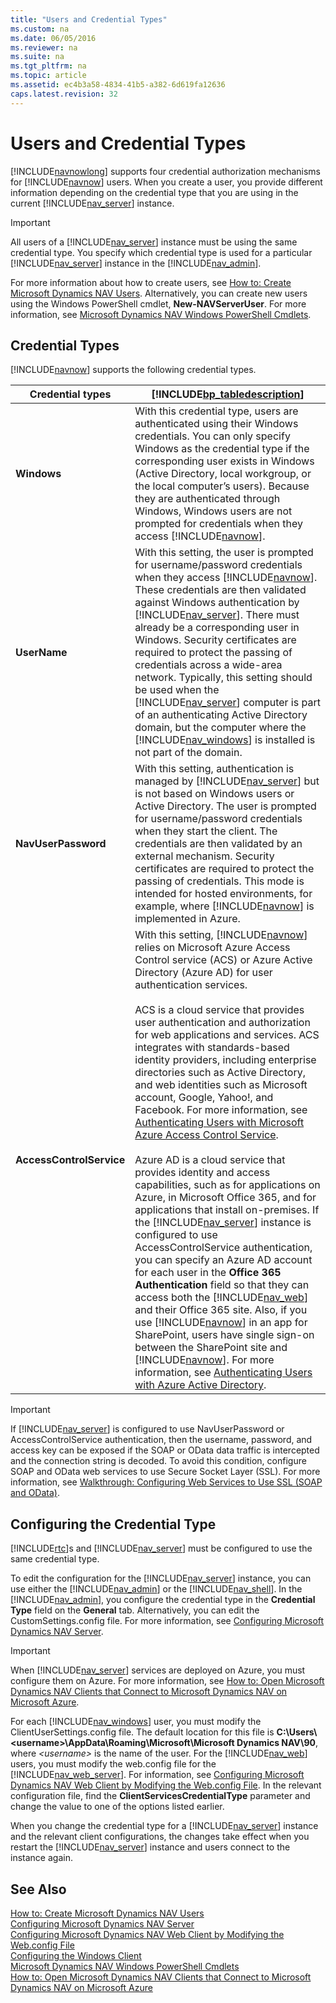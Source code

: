 ```yaml
---
title: "Users and Credential Types"
ms.custom: na
ms.date: 06/05/2016
ms.reviewer: na
ms.suite: na
ms.tgt_pltfrm: na
ms.topic: article
ms.assetid: ec4b3a58-4834-41b5-a382-6d619fa12636
caps.latest.revision: 32
---
```

# Users and Credential Types
[!INCLUDE[navnowlong](../dynamics-nav/includes/navnowlong_md.md)] supports four credential authorization mechanisms for [!INCLUDE[navnow](../dynamics-nav/includes/navnow_md.md)] users. When you create a user, you provide different information depending on the credential type that you are using in the current [!INCLUDE[nav_server](../dynamics-nav/includes/nav_server_md.md)] instance.  
  
> [!IMPORTANT]  
>  All users of a [!INCLUDE[nav_server](../dynamics-nav/includes/nav_server_md.md)] instance must be using the same credential type. You specify which credential type is used for a particular [!INCLUDE[nav_server](../dynamics-nav/includes/nav_server_md.md)] instance in the [!INCLUDE[nav_admin](../dynamics-nav/includes/nav_admin_md.md)].  
  
 For more information about how to create users, see [How to: Create Microsoft Dynamics NAV Users](../Topic/How%20to:%20Create%20Microsoft%20Dynamics%20NAV%20Users.md). Alternatively, you can create new users using the Windows PowerShell cmdlet, **New\-NAVServerUser**. For more information, see [Microsoft Dynamics NAV Windows PowerShell Cmdlets](../dynamics-nav/Microsoft-Dynamics-NAV-Windows-PowerShell-Cmdlets.md).  
  
## Credential Types  
 [!INCLUDE[navnow](../dynamics-nav/includes/navnow_md.md)] supports the following credential types.  
  
|Credential types|[!INCLUDE[bp_tabledescription](../dynamics-nav/includes/bp_tabledescription_md.md)]|  
|----------------------|---------------------------------------|  
|**Windows**|With this credential type, users are authenticated using their Windows credentials. You can only specify Windows as the credential type if the corresponding user exists in Windows \(Active Directory, local workgroup, or the local computer’s users\). Because they are authenticated through Windows, Windows users are not prompted for credentials when they access [!INCLUDE[navnow](../dynamics-nav/includes/navnow_md.md)].|  
|**UserName**|With this setting, the user is prompted for username\/password credentials when they access [!INCLUDE[navnow](../dynamics-nav/includes/navnow_md.md)]. These credentials are then validated against Windows authentication by [!INCLUDE[nav_server](../dynamics-nav/includes/nav_server_md.md)]. There must already be a corresponding user in Windows. Security certificates are required to protect the passing of credentials across a wide\-area network. Typically, this setting should be used when the [!INCLUDE[nav_server](../dynamics-nav/includes/nav_server_md.md)] computer is part of an authenticating Active Directory domain, but the computer where the [!INCLUDE[nav_windows](../dynamics-nav/includes/nav_windows_md.md)] is installed is not part of the domain.|  
|**NavUserPassword**|With this setting, authentication is managed by [!INCLUDE[nav_server](../dynamics-nav/includes/nav_server_md.md)] but is not based on Windows users or Active Directory. The user is prompted for username\/password credentials when they start the client. The credentials are then validated by an external mechanism. Security certificates are required to protect the passing of credentials. This mode is intended for hosted environments, for example, where [!INCLUDE[navnow](../dynamics-nav/includes/navnow_md.md)] is implemented in Azure.|  
|**AccessControlService**|With this setting, [!INCLUDE[navnow](../dynamics-nav/includes/navnow_md.md)] relies on Microsoft Azure Access Control service \(ACS\) or Azure Active Directory \(Azure AD\) for user authentication services.<br /><br /> ACS is a cloud service that provides user authentication and authorization for web applications and services. ACS integrates with standards\-based identity providers, including enterprise directories such as Active Directory, and web identities such as Microsoft account, Google, Yahoo\!, and Facebook. For more information, see [Authenticating Users with Microsoft Azure Access Control Service](../dynamics-nav/Authenticating-Users-with-Microsoft-Azure-Access-Control-Service.md).<br /><br /> Azure AD is a cloud service that provides identity and access capabilities, such as for applications on Azure, in Microsoft Office 365, and for applications that install on\-premises. If the [!INCLUDE[nav_server](../dynamics-nav/includes/nav_server_md.md)] instance is configured to use AccessControlService authentication, you can specify an Azure AD account for each user in the **Office 365 Authentication** field so that they can access both the [!INCLUDE[nav_web](../dynamics-nav/includes/nav_web_md.md)] and their Office 365 site. Also, if you use [!INCLUDE[navnow](../dynamics-nav/includes/navnow_md.md)] in an app for SharePoint, users have single sign\-on between the SharePoint site and [!INCLUDE[navnow](../dynamics-nav/includes/navnow_md.md)]. For more information, see [Authenticating Users with Azure Active Directory](../dynamics-nav/Authenticating-Users-with-Azure-Active-Directory.md).|  
  
> [!IMPORTANT]  
>  If [!INCLUDE[nav_server](../dynamics-nav/includes/nav_server_md.md)] is configured to use NavUserPassword or AccessControlService authentication, then the username, password, and access key can be exposed if the SOAP or OData data traffic is intercepted and the connection string is decoded. To avoid this condition, configure SOAP and OData web services to use Secure Socket Layer \(SSL\). For more information, see [Walkthrough: Configuring Web Services to Use SSL \(SOAP and OData\)](../Topic/Walkthrough:%20Configuring%20Web%20Services%20to%20Use%20SSL%20\(SOAP%20and%20OData\).md).  
  
## Configuring the Credential Type  
 [!INCLUDE[rtc](../dynamics-nav/includes/rtc_md.md)]s and [!INCLUDE[nav_server](../dynamics-nav/includes/nav_server_md.md)] must be configured to use the same credential type.  
  
 To edit the configuration for the [!INCLUDE[nav_server](../dynamics-nav/includes/nav_server_md.md)] instance, you can use either the [!INCLUDE[nav_admin](../dynamics-nav/includes/nav_admin_md.md)] or the [!INCLUDE[nav_shell](../dynamics-nav/includes/nav_shell_md.md)]. In the [!INCLUDE[nav_admin](../dynamics-nav/includes/nav_admin_md.md)], you configure the credential type in the **Credential Type** field on the **General** tab. Alternatively, you can edit the CustomSettings.config file. For more information, see [Configuring Microsoft Dynamics NAV Server](../dynamics-nav/Configuring-Microsoft-Dynamics-NAV-Server.md).  
  
> [!IMPORTANT]  
>  When [!INCLUDE[nav_server](../dynamics-nav/includes/nav_server_md.md)] services are deployed on Azure, you must configure them on Azure. For more information, see [How to: Open Microsoft Dynamics NAV Clients that Connect to Microsoft Dynamics NAV on Microsoft Azure](../Topic/How%20to:%20Open%20Microsoft%20Dynamics%20NAV%20Clients%20that%20Connect%20to%20Microsoft%20Dynamics%20NAV%20on%20Microsoft%20Azure.md).  
  
 For each [!INCLUDE[nav_windows](../dynamics-nav/includes/nav_windows_md.md)] user, you must modify the ClientUserSettings.config file. The default location for this file is **C:\\Users\\\<username\>\\AppData\\Roaming\\Microsoft\\Microsoft Dynamics NAV\\90**, where *\<username\>* is the name of the user. For the [!INCLUDE[nav_web](../dynamics-nav/includes/nav_web_md.md)] users, you must modify the web.config file for the [!INCLUDE[nav_web_server](../dynamics-nav/includes/nav_web_server_md.md)]. For information, see [Configuring Microsoft Dynamics NAV Web Client by Modifying the Web.config File](../dynamics-nav/Configuring-Microsoft-Dynamics-NAV-Web-Client-by-Modifying-the-Web.config-File.md). In the relevant configuration file, find the **ClientServicesCredentialType** parameter and change the value to one of the options listed earlier.  
  
 When you change the credential type for a [!INCLUDE[nav_server](../dynamics-nav/includes/nav_server_md.md)] instance and the relevant client configurations, the changes take effect when you restart the [!INCLUDE[nav_server](../dynamics-nav/includes/nav_server_md.md)] instance and users connect to the instance again.  
  
## See Also  
 [How to: Create Microsoft Dynamics NAV Users](../Topic/How%20to:%20Create%20Microsoft%20Dynamics%20NAV%20Users.md)   
 [Configuring Microsoft Dynamics NAV Server](../dynamics-nav/Configuring-Microsoft-Dynamics-NAV-Server.md)   
 [Configuring Microsoft Dynamics NAV Web Client by Modifying the Web.config File](../dynamics-nav/Configuring-Microsoft-Dynamics-NAV-Web-Client-by-Modifying-the-Web.config-File.md)   
 [Configuring the Windows Client](../dynamics-nav/Configuring-the-Windows-Client.md)   
 [Microsoft Dynamics NAV Windows PowerShell Cmdlets](../dynamics-nav/Microsoft-Dynamics-NAV-Windows-PowerShell-Cmdlets.md)   
 [How to: Open Microsoft Dynamics NAV Clients that Connect to Microsoft Dynamics NAV on Microsoft Azure](../Topic/How%20to:%20Open%20Microsoft%20Dynamics%20NAV%20Clients%20that%20Connect%20to%20Microsoft%20Dynamics%20NAV%20on%20Microsoft%20Azure.md)